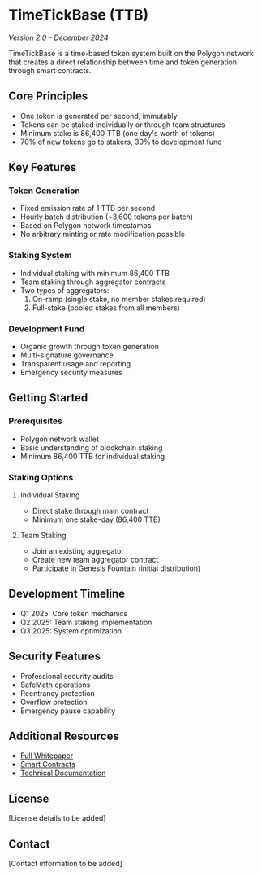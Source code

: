 # TimeTickBase (TTB)
*Version 2.0 – December 2024*

TimeTickBase is a time-based token system built on the Polygon network that creates a direct relationship between time and token generation through smart contracts.

## Core Principles

- One token is generated per second, immutably
- Tokens can be staked individually or through team structures
- Minimum stake is 86,400 TTB (one day's worth of tokens)
- 70% of new tokens go to stakers, 30% to development fund

## Key Features

### Token Generation
- Fixed emission rate of 1 TTB per second
- Hourly batch distribution (~3,600 tokens per batch)
- Based on Polygon network timestamps
- No arbitrary minting or rate modification possible

### Staking System
- Individual staking with minimum 86,400 TTB
- Team staking through aggregator contracts
- Two types of aggregators:
  1. On-ramp (single stake, no member stakes required)
  2. Full-stake (pooled stakes from all members)

### Development Fund
- Organic growth through token generation
- Multi-signature governance
- Transparent usage and reporting
- Emergency security measures

## Getting Started

### Prerequisites
- Polygon network wallet
- Basic understanding of blockchain staking
- Minimum 86,400 TTB for individual staking

### Staking Options
1. Individual Staking
   - Direct stake through main contract
   - Minimum one stake-day (86,400 TTB)

2. Team Staking
   - Join an existing aggregator
   - Create new team aggregator contract
   - Participate in Genesis Fountain (initial distribution)

## Development Timeline

- Q1 2025: Core token mechanics
- Q2 2025: Team staking implementation
- Q3 2025: System optimization

## Security Features

- Professional security audits
- SafeMath operations
- Reentrancy protection
- Overflow protection
- Emergency pause capability

## Additional Resources

- [Full Whitepaper](./whitepaper.md)
- [Smart Contracts](./contracts/)
- [Technical Documentation](./docs/)

## License

[License details to be added]

## Contact

[Contact information to be added]

